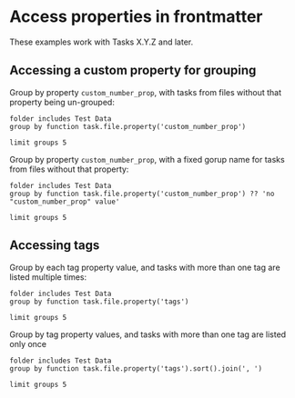 # Access properties in frontmatter

These examples work with Tasks X.Y.Z and later.

## Accessing a custom property for grouping

Group by property `custom_number_prop`, with tasks from files without that property being un-grouped:

```tasks
folder includes Test Data
group by function task.file.property('custom_number_prop')

limit groups 5
```

Group by property `custom_number_prop`, with a fixed gorup name for tasks from files without that property:

```tasks
folder includes Test Data
group by function task.file.property('custom_number_prop') ?? 'no "custom_number_prop" value'

limit groups 5
```

## Accessing tags

Group by each tag property value, and tasks with more than one tag are listed multiple times:

```tasks
folder includes Test Data
group by function task.file.property('tags')

limit groups 5
```

Group by tag property values, and tasks with more than one tag are listed only once

```tasks
folder includes Test Data
group by function task.file.property('tags').sort().join(', ')

limit groups 5
```
